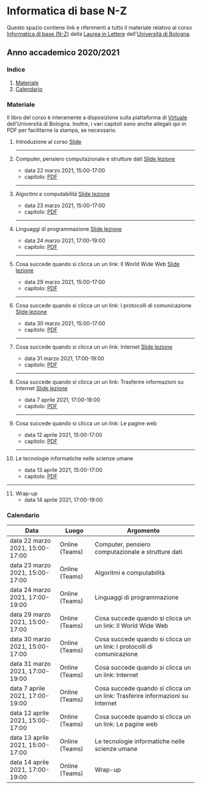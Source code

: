 # Informatica di base N-Z

Questo spazio contiene link e riferimenti a tutto il materiale relativo al corso [Informatica di base (N-Z)](https://www.unibo.it/it/didattica/insegnamenti/insegnamento/2020/464222) della [Laurea in Lettere](https://corsi.unibo.it/laurea/lettere) dell'[Università di Bologna](http://www.unibo.it).


## Anno accademico 2020/2021

### Indice

1. [Materiale](#materiale)
2. [Calendario](#calendario)

### Materiale

Il libro del corso è interamente a disposizione sulla piattaforma di [Virtuale](https://virtuale.unibo.it) dell'Università di Bologna. Inoltre, i vari capitoli sono anche allegati qui in PDF per facilitarne la stampa, se necessario.

1. Introduzione al corso [Slide](https://docs.google.com/presentation/d/1RvB63Mshgu-x72R53kPJqAER6pFKg1p7vaLR8NB8Ock/edit?usp=sharing)
   <hr />
   
2. Computer, pensiero computazionale e strutture dati  [Slide lezione](https://docs.google.com/presentation/d/1nSroIiMt0cXfbHyj3m0wcCLgtbYD7sr3emTPW67NWKY/edit?usp=sharing)
   * data 22 marzo 2021, 15:00-17:00
   * capitolo:  [PDF](https://basic-inf.github.io/2020-2021/chapters/01.pdf)
   <hr />

3. Algoritmi e computabilità [Slide lezione](https://docs.google.com/presentation/d/166pcWNnGQLcsfOHH3Z51VvDlDfwaecyjZQ--gTCtZgM/edit?usp=sharing)
   *  data 23 marzo 2021, 15:00-17:00
   * capitolo:  [PDF](https://basic-inf.github.io/2020-2021/chapters/02.pdf)
   <hr />

4. Linguaggi di programmazione [Slide lezione](https://docs.google.com/presentation/d/1-ucB3Nn8tNtWDorbsA2UsdzXMulwEFo4Eu5PXhl48yA/edit?usp=sharing)
   *  data 24 marzo 2021, 17:00-19:00
   * capitolo:  [PDF](https://basic-inf.github.io/2020-2021/chapters/03.pdf)
   <hr />

5. Cosa succede quando si clicca un un link: Il World Wide Web [Slide lezione](https://docs.google.com/presentation/d/1ora2B-CwnbzN0iEY2SrG-Uz8cSdRtCYO2zDI4CpuikU/edit?usp=sharing)
   *  data 29 marzo 2021, 15:00-17:00
   * capitolo:  [PDF](https://basic-inf.github.io/2020-2021/chapters/04.pdf)
   <hr />

6. Cosa succede quando si clicca un un link: I protocolli di comunicazione [Slide lezione](https://docs.google.com/presentation/d/1NNTbpjEd4F1AbWjy4fhjOH-BRAB58XDLFToR4Qfv3Lw/edit?usp=sharing)
   *  data 30 marzo 2021, 15:00-17:00
   * capitolo:  [PDF](https://basic-inf.github.io/2020-2021/chapters/05.pdf)
   <hr />

7. Cosa succede quando si clicca un un link: Internet [Slide lezione](https://docs.google.com/presentation/d/1HWVo0oNMYvvqtJHkRmVTn7KHfYQkuFwahdEmPnglaI4/edit?usp=sharing)
   *  data 31 marzo 2021, 17:00-19:00
   * capitolo:  [PDF](https://basic-inf.github.io/2020-2021/chapters/06.pdf)
   <hr />

8. Cosa succede quando si clicca un un link: Trasferire informazioni su Internet [Slide lezione](https://docs.google.com/presentation/d/1UHDPV8AJ3LAoYC60e75RYummRnH_rCiSzWM9jECTa0E/edit?usp=sharing)
   *  data 7 aprile 2021, 17:00-19:00
   * capitolo:  [PDF](https://basic-inf.github.io/2020-2021/chapters/07.pdf)
   <hr />

9. Cosa succede quando si clicca un un link: Le pagine web
   *  data 12 aprile 2021, 15:00-17:00
   * capitolo:  [PDF](https://basic-inf.github.io/2020-2021/chapters/08.pdf)
   <hr />

10. Le tecnologie informatiche nelle scienze umane
      *  data 13 aprile 2021, 15:00-17:00
      * capitolo:  [PDF](https://basic-inf.github.io/2020-2021/chapters/09.pdf)
   <hr />

11. Wrap-up
    *  data 14 aprile 2021, 17:00-19:00
   

### Calendario

|Data|Luogo|Argomento|
|----|-----|---------|
|data 22 marzo 2021, 15:00-17:00|Online (Teams)|Computer, pensiero computazionale e strutture dati|
|data 23 marzo 2021, 15:00-17:00|Online (Teams)|Algoritmi e computabilità|
|data 24 marzo 2021, 17:00-19:00|Online (Teams)|Linguaggi di programmazione|
|data 29 marzo 2021, 15:00-17:00|Online (Teams)|Cosa succede quando si clicca un un link: Il World Wide Web|
|data 30 marzo 2021, 15:00-17:00|Online (Teams)|Cosa succede quando si clicca un un link: I protocolli di comunicazione|
|data 31 marzo 2021, 17:00-19:00|Online (Teams)|Cosa succede quando si clicca un un link: Internet|
|data 7 aprile 2021, 17:00-19:00|Online (Teams)|Cosa succede quando si clicca un un link: Trasferire informazioni su Internet|
|data 12 aprile 2021, 15:00-17:00|Online (Teams)|Cosa succede quando si clicca un un link: Le pagine web|
|data 13 aprile 2021, 15:00-17:00|Online (Teams)|Le tecnologie informatiche nelle scienze umane|
|data 14 aprile 2021, 17:00-19:00|Online (Teams)|Wrap-up|

